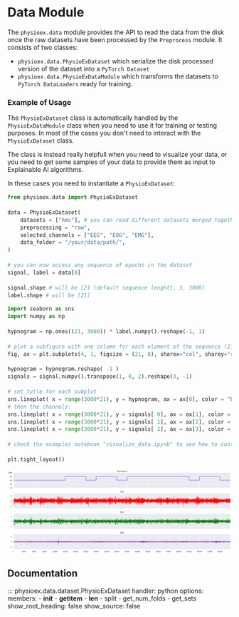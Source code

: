 # Data Module 

The `physioex.data` module provides the API to read the data from the disk once the raw datasets have been processed by the `Preprocess` module. It consists of two classes: 
- `physioex.data.PhysioExDataset` which serialize the disk processed version of the dataset into a `PyTorch Dataset`
- `physioex.data.PhysioExDataModule` which transforms the datasets to `PyTorch DataLoaders` ready for training. 

### Example of Usage

The `PhysioExDataset` class is automatically handled by the `PhysioExDataModule` class when you need to use it for training or testing purposes. In most of the cases you don't need to interact with the `PhysioExDataset` class.

The class is instead really helpfull when you need to visualize your data, or you need to get some samples of your data to provide them as input to Explainable AI algorithms.

In these cases you need to instantiate a `PhysioExDataset`:

```python
from physioex.data import PhysioExDataset

data = PhysioExDataset(
    datasets = ["hmc"], # you can read different datasets merged together in this way
    preprocessing = "raw",  
    selected_channels = ["EEG", "EOG", "EMG"],     
    data_folder = "/your/data/path/",
)

# you can now access any sequence of epochs in the dataset
signal, label = data[0]

signal.shape # will be [21 (default sequence lenght), 3, 3000]
label.shape # will be [21]
```

```python
import seaborn as sns
import numpy as np 

hypnogram = np.ones((21, 3000)) * label.numpy().reshape(-1, 1)

# plot a subfigure with one column for each element of the sequence (21)
fig, ax = plt.subplots(4, 1, figsize = (21, 8), sharex="col", sharey="row")

hypnogram = hypnogram.reshape( -1 )
signals = signal.numpy().transpose(1, 0, 2).reshape(3, -1)

# set tytle for each subplot
sns.lineplot( x = range(3000*21), y = hypnogram, ax = ax[0], color = "blue")
# then the channels:
sns.lineplot( x = range(3000*21), y = signals[ 0], ax = ax[1], color = "red")
sns.lineplot( x = range(3000*21), y = signals[ 1], ax = ax[2], color = "green")
sns.lineplot( x = range(3000*21), y = signals[ 2], ax = ax[3], color = "purple")    

# check the examples notebook "visualize_data.ipynb" to see how to customize the plot properly

plt.tight_layout()
```
![png](assets/images/data/sequence_viz.png)


## Documentation

::: physioex.data.dataset.PhysioExDataset
    handler: python
    options:
      members:
        - __init__
        - __getitem__
        - __len__
        - split
        - get_num_folds
        - get_sets
      show_root_heading: false
      show_source: false